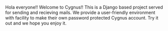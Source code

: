 Hola everyone!!
Welcome to Cygnus!!
This is a Django based project served for sending and recieving mails. 
We provide a user-friendly environment with facility to make their own password protected Cygnus account.
Try it out and we hope you enjoy it.
